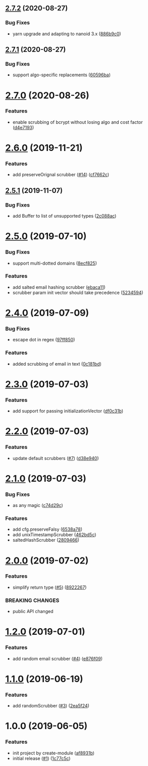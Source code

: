 ## [2.7.2](https://github.com/NaturalCycles/scrubber-lib/compare/v2.7.1...v2.7.2) (2020-08-27)


### Bug Fixes

* yarn upgrade and adapting to nanoid 3.x ([886b9c0](https://github.com/NaturalCycles/scrubber-lib/commit/886b9c01cc34333f8be0f8fb0a50692eb2566788))

## [2.7.1](https://github.com/NaturalCycles/scrubber-lib/compare/v2.7.0...v2.7.1) (2020-08-27)


### Bug Fixes

* support algo-specific replacements ([60596ba](https://github.com/NaturalCycles/scrubber-lib/commit/60596ba9fc489e465c18a41dced750fbf81fa0fe))

# [2.7.0](https://github.com/NaturalCycles/scrubber-lib/compare/v2.6.0...v2.7.0) (2020-08-26)


### Features

* enable scrubbing of bcrypt without losing algo and cost factor ([d4e7193](https://github.com/NaturalCycles/scrubber-lib/commit/d4e7193d1491afa6f046e59d9b796c1542ae5451))

# [2.6.0](https://github.com/NaturalCycles/scrubber-lib/compare/v2.5.1...v2.6.0) (2019-11-21)


### Features

* add preserveOrignal scrubber ([#14](https://github.com/NaturalCycles/scrubber-lib/issues/14)) ([cf7662c](https://github.com/NaturalCycles/scrubber-lib/commit/cf7662c3ee56842b44548e6db96446ca9b5c2b68))

## [2.5.1](https://github.com/NaturalCycles/scrubber-lib/compare/v2.5.0...v2.5.1) (2019-11-07)


### Bug Fixes

* add Buffer to list of unsupported types ([2c088ac](https://github.com/NaturalCycles/scrubber-lib/commit/2c088ac3f0fa6bbda05cd5d028d0bfc5287c5522))

# [2.5.0](https://github.com/NaturalCycles/scrubber-lib/compare/v2.4.0...v2.5.0) (2019-07-10)


### Bug Fixes

* support multi-dotted domains ([8ecf825](https://github.com/NaturalCycles/scrubber-lib/commit/8ecf825))


### Features

* add salted email hashing scrubber ([ebaca11](https://github.com/NaturalCycles/scrubber-lib/commit/ebaca11))
* scrubber param init vector should take precedence ([5234594](https://github.com/NaturalCycles/scrubber-lib/commit/5234594))

# [2.4.0](https://github.com/NaturalCycles/scrubber-lib/compare/v2.3.0...v2.4.0) (2019-07-09)


### Bug Fixes

* escape dot in regex ([97ff850](https://github.com/NaturalCycles/scrubber-lib/commit/97ff850))


### Features

* added scrubbing of email in text ([0c181bd](https://github.com/NaturalCycles/scrubber-lib/commit/0c181bd))

# [2.3.0](https://github.com/NaturalCycles/scrubber-lib/compare/v2.2.0...v2.3.0) (2019-07-03)


### Features

* add support for passing initializationVector ([df0c31b](https://github.com/NaturalCycles/scrubber-lib/commit/df0c31b))

# [2.2.0](https://github.com/NaturalCycles/scrubber-lib/compare/v2.1.0...v2.2.0) (2019-07-03)


### Features

* update default scrubbers ([#7](https://github.com/NaturalCycles/scrubber-lib/issues/7)) ([d38e940](https://github.com/NaturalCycles/scrubber-lib/commit/d38e940))

# [2.1.0](https://github.com/NaturalCycles/scrubber-lib/compare/v2.0.0...v2.1.0) (2019-07-03)


### Bug Fixes

* as any magic ([c74d29c](https://github.com/NaturalCycles/scrubber-lib/commit/c74d29c))


### Features

* add cfg.preserveFalsy ([6538a78](https://github.com/NaturalCycles/scrubber-lib/commit/6538a78))
* add unixTimestampScrubber ([462bd5c](https://github.com/NaturalCycles/scrubber-lib/commit/462bd5c))
* saltedHashScrubber ([2809466](https://github.com/NaturalCycles/scrubber-lib/commit/2809466))

# [2.0.0](https://github.com/NaturalCycles/scrubber-lib/compare/v1.2.0...v2.0.0) (2019-07-02)


### Features

* simplify return type ([#5](https://github.com/NaturalCycles/scrubber-lib/issues/5)) ([8922267](https://github.com/NaturalCycles/scrubber-lib/commit/8922267))


### BREAKING CHANGES

* public API changed

# [1.2.0](https://github.com/NaturalCycles/scrubber-lib/compare/v1.1.0...v1.2.0) (2019-07-01)


### Features

* add random email scrubber ([#4](https://github.com/NaturalCycles/scrubber-lib/issues/4)) ([e876f09](https://github.com/NaturalCycles/scrubber-lib/commit/e876f09))

# [1.1.0](https://github.com/NaturalCycles/scrubber-lib/compare/v1.0.0...v1.1.0) (2019-06-19)


### Features

* add randomScrubber ([#3](https://github.com/NaturalCycles/scrubber-lib/issues/3)) ([2ea5f24](https://github.com/NaturalCycles/scrubber-lib/commit/2ea5f24))

# 1.0.0 (2019-06-05)


### Features

* init project by create-module ([af8931b](https://github.com/NaturalCycles/scrubber-lib/commit/af8931b))
* initial release ([#1](https://github.com/NaturalCycles/scrubber-lib/issues/1)) ([1c77c5c](https://github.com/NaturalCycles/scrubber-lib/commit/1c77c5c))
